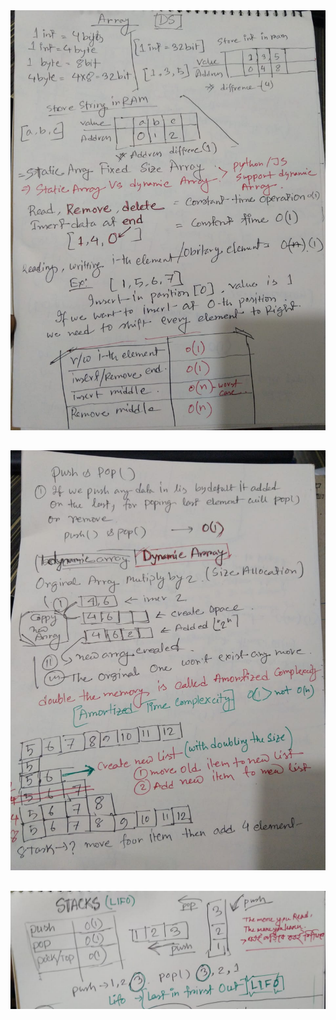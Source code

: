  
<img src="images/WhatsApp Image 2024-04-28 at 12.51.46 AM.jpeg"/>

##
<img src="images/WhatsApp Image 2024-04-28 at 12.51.47 AM.jpeg"/>

##
<img src="images/WhatsApp Image 2024-04-28 at 12.51.47 AM (1).jpeg"/>
